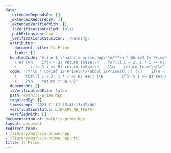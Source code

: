 ```yaml
---
data:
  _extendedDependsOn: []
  _extendedRequiredBy: []
  _extendedVerifiedWith: []
  _isVerificationFailed: false
  _pathExtension: hpp
  _verificationStatusIcon: ':warning:'
  attributes:
    document_title: Is Prime
    links: []
  bundledCode: "#line 1 \"math/is-prime.hpp\"\n/**\n * @brief Is Prime\n*/\nbool isPrime(ll\
    \ n) {\n    if(n < 2) return false;\n    for(ll i = 2; i * i <= n; ++i) {\n  \
    \      if(n % i == 0) return false;\n    }\n    return true;\n}\n"
  code: "/**\n * @brief Is Prime\n*/\nbool isPrime(ll n) {\n    if(n < 2) return false;\n\
    \    for(ll i = 2; i * i <= n; ++i) {\n        if(n % i == 0) return false;\n\
    \    }\n    return true;\n}"
  dependsOn: []
  isVerificationFile: false
  path: math/is-prime.hpp
  requiredBy: []
  timestamp: '2023-11-12 13:41:13+09:00'
  verificationStatus: LIBRARY_NO_TESTS
  verifiedWith: []
documentation_of: math/is-prime.hpp
layout: document
redirect_from:
- /library/math/is-prime.hpp
- /library/math/is-prime.hpp.html
title: Is Prime
---
```

